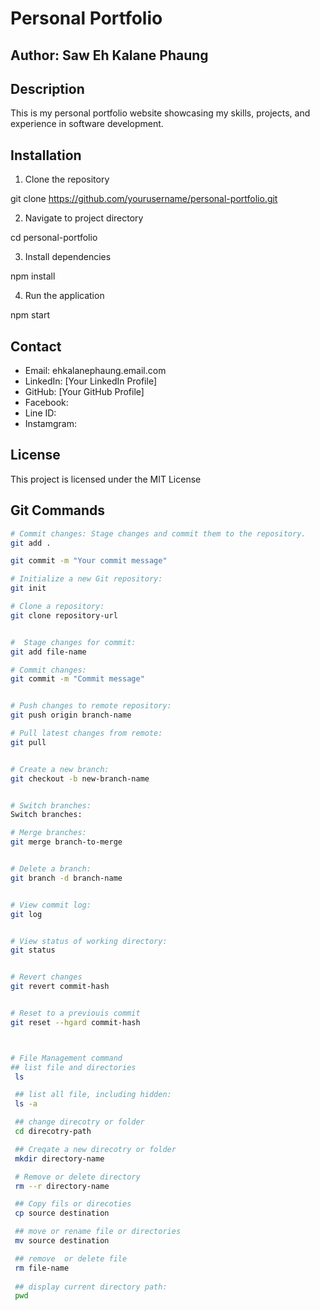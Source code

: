 # Personal Portfolio

## Author: Saw Eh Kalane Phaung

## Description
This is my personal portfolio website showcasing my skills, projects, and experience in software development.


## Installation
1. Clone the repository

git clone https://github.com/yourusername/personal-portfolio.git

2. Navigate to project directory

cd personal-portfolio

3. Install dependencies

npm install

4. Run the application

npm start


## Contact
- Email: ehkalanephaung.email.com
- LinkedIn: [Your LinkedIn Profile]
- GitHub: [Your GitHub Profile]
- Facebook:
- Line ID:
- Instamgram:


## License
This project is licensed under the MIT License


## Git Commands

``` bash
# Commit changes: Stage changes and commit them to the repository.
git add .

git commit -m "Your commit message"

# Initialize a new Git repository:
git init

# Clone a repository:
git clone repository-url


#  Stage changes for commit:
git add file-name

# Commit changes:
git commit -m "Commit message"


# Push changes to remote repository:
git push origin branch-name

# Pull latest changes from remote:
git pull


# Create a new branch:
git checkout -b new-branch-name


# Switch branches:
Switch branches:

# Merge branches:
git merge branch-to-merge


# Delete a branch:
git branch -d branch-name


# View commit log:
git log


# View status of working directory:
git status


# Revert changes
git revert commit-hash


# Reset to a previouis commit
git reset --hgard commit-hash



# File Management command
## list file and directories
 ls

 ## list all file, including hidden:
 ls -a

 ## change direcotry or folder
 cd direcotry-path

 ## Creqate a new direcotry or folder 
 mkdir directory-name

 # Remove or delete directory
 rm --r directory-name

 ## Copy fils or direcoties
 cp source destination

 ## move or rename file or directories
 mv source destination

 ## remove  or delete file
 rm file-name
 
 ## display current directory path:
 pwd



```

